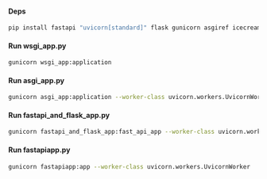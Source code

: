 #### Deps
```bash
pip install fastapi "uvicorn[standard]" flask gunicorn asgiref icecream
```

#### Run wsgi_app.py
```bash
gunicorn wsgi_app:application
```

#### Run asgi_app.py
```bash
gunicorn asgi_app:application --worker-class uvicorn.workers.UvicornWorker
```

#### Run fastapi_and_flask_app.py
```bash
gunicorn fastapi_and_flask_app:fast_api_app --worker-class uvicorn.workers.UvicornWorker
```

#### Run fastapiapp.py
```bash
gunicorn fastapiapp:app --worker-class uvicorn.workers.UvicornWorker
```
